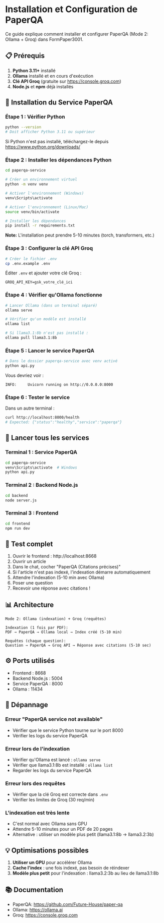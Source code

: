 # Installation et Configuration de PaperQA

Ce guide explique comment installer et configurer PaperQA (Mode 2: Ollama + Groq) dans FormPaper3001.

## 📋 Prérequis

1. **Python 3.11+** installé
2. **Ollama** installé et en cours d'exécution
3. **Clé API Groq** (gratuite sur https://console.groq.com)
4. **Node.js** et **npm** déjà installés

## 🚀 Installation du Service PaperQA

### Étape 1 : Vérifier Python

```bash
python --version
# Doit afficher Python 3.11 ou supérieur
```

Si Python n'est pas installé, téléchargez-le depuis https://www.python.org/downloads/

### Étape 2 : Installer les dépendances Python

```bash
cd paperqa-service

# Créer un environnement virtuel
python -m venv venv

# Activer l'environnement (Windows)
venv\Scripts\activate

# Activer l'environnement (Linux/Mac)
source venv/bin/activate

# Installer les dépendances
pip install -r requirements.txt
```

**Note:** L'installation peut prendre 5-10 minutes (torch, transformers, etc.)

### Étape 3 : Configurer la clé API Groq

```bash
# Créer le fichier .env
cp .env.example .env
```

Éditer `.env` et ajouter votre clé Groq :
```
GROQ_API_KEY=gsk_votre_clé_ici
```

### Étape 4 : Vérifier qu'Ollama fonctionne

```bash
# Lancer Ollama (dans un terminal séparé)
ollama serve

# Vérifier qu'un modèle est installé
ollama list

# Si llama3.1:8b n'est pas installé :
ollama pull llama3.1:8b
```

### Étape 5 : Lancer le service PaperQA

```bash
# Dans le dossier paperqa-service avec venv activé
python api.py
```

Vous devriez voir :
```
INFO:     Uvicorn running on http://0.0.0.0:8000
```

### Étape 6 : Tester le service

Dans un autre terminal :
```bash
curl http://localhost:8000/health
# Expected: {"status":"healthy","service":"paperqa"}
```

## 🔄 Lancer tous les services

### Terminal 1 : Service PaperQA
```bash
cd paperqa-service
venv\Scripts\activate  # Windows
python api.py
```

### Terminal 2 : Backend Node.js
```bash
cd backend
node server.js
```

### Terminal 3 : Frontend
```bash
cd frontend
npm run dev
```

## 🧪 Test complet

1. Ouvrir le frontend : http://localhost:8668
2. Ouvrir un article
3. Dans le chat, cocher "PaperQA (Citations précises)"
4. Si l'article n'est pas indexé, l'indexation démarre automatiquement
5. Attendre l'indexation (5-10 min avec Ollama)
6. Poser une question
7. Recevoir une réponse avec citations !

## 📊 Architecture

```
Mode 2: Ollama (indexation) + Groq (requêtes)

Indexation (1 fois par PDF):
PDF → PaperQA → Ollama local → Index créé (5-10 min)

Requêtes (chaque question):
Question → PaperQA → Groq API → Réponse avec citations (5-10 sec)
```

## ⚙️ Ports utilisés

- Frontend : 8668
- Backend Node.js : 5004
- Service PaperQA : 8000
- Ollama : 11434

## 🐛 Dépannage

### Erreur "PaperQA service not available"
- Vérifier que le service Python tourne sur le port 8000
- Vérifier les logs du service PaperQA

### Erreur lors de l'indexation
- Vérifier qu'Ollama est lancé : `ollama serve`
- Vérifier que llama3.1:8b est installé : `ollama list`
- Regarder les logs du service PaperQA

### Erreur lors des requêtes
- Vérifier que la clé Groq est correcte dans `.env`
- Vérifier les limites de Groq (30 req/min)

### L'indexation est très lente
- C'est normal avec Ollama sans GPU
- Attendre 5-10 minutes pour un PDF de 20 pages
- Alternative : utiliser un modèle plus petit (llama3.1:8b → llama3.2:3b)

## 💡 Optimisations possibles

1. **Utiliser un GPU** pour accélérer Ollama
2. **Cache l'index** : une fois indexé, pas besoin de réindexer
3. **Modèle plus petit** pour l'indexation : llama3.2:3b au lieu de llama3.1:8b

## 📚 Documentation

- PaperQA: https://github.com/Future-House/paper-qa
- Ollama: https://ollama.ai
- Groq: https://console.groq.com

